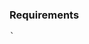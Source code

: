 
### Requirements
<pre>
` 
<link rel="stylesheet" href="https://unpkg.com/leaflet@1.3.1/dist/leaflet.css" />
<script src="https://unpkg.com/leaflet@1.3.1/dist/leaflet.js"/>
<script src="https://unpkg.com/esri-leaflet/dist/esri-leaflet.js" />
<script src="https://unpkg.com/leaflet-utfgrid/L.UTFGrid-min.js" />
`
</pre>

### Components available
<pre>
import { Map, MapControls, ZoomControl } from 'wri-api-components';
</pre>

### Map
```jsx

const layers = require('./mocks').layers;

initialState = {
  latlng: null,
  interactions: {},
  interactionsLayers: layers,
  interactionsSelected: 'e9f9d20c-1924-48b2-97ed-6936e233adb2'
  // interactionsSelected: 'e1dc5626-c1c2-4d60-a6a9-746a33fe1cb7'
}


// LAYER MANAGER
const LayerManager = require('layer-manager/dist/react').LayerManager;
const Layer = require('layer-manager/dist/react').Layer;
const PluginLeaflet = require('layer-manager').PluginLeaflet;

// CONTROLS
const MapControls = require('./map-controls').default;
const ZoomControl = require('./map-controls/zoom-control').default;


// POPUP
const MapPopup = require('./map-popup').default;
const MapPopupExample = require('./map-popup/example').default;

const events = {
  zoomend: (e, map) => { console.info(e, map); },
  dragend: (e, map) => { console.info(e, map); }
};

<Maps
  mapOptions={{
    zoom: 5,
    center: { lat: 56, lng: -119 }
  }}
  events={events}
>
  {(map) => (
    <React.Fragment>
      <LayerManager map={map} plugin={PluginLeaflet}>
        {layers.map((l, i) => (
          <Layer
            console={console.log(!!l.interactionConfig && !!l.interactionConfig.output && !!l.interactionConfig.output.length)}
            key={l.id}
            {...l}
            zIndex={1000 - i}

            // Interaction
            {...!!l.interactionConfig && !!l.interactionConfig.output && !!l.interactionConfig.output.length && {
              interactivity: (l.provider === 'carto' || l.provider === 'cartodb') ? l.interactionConfig.output.map(o => o.column) : true,
              events: {
                click: (e) => {
                  setState({
                    interactions: { ...state.interactions, [l.id]: e },
                    latlng: e.latlng
                  })
                }
              }
            }}
          />
        ))}
      </LayerManager>

      <MapControls>
        <ZoomControl map={map} />
      </MapControls>

      <MapPopup
        map={map}
        latlng={state.latlng}
        data={{
          interactions: state.interactions,
          interactionsLayer: state.interactionsLayers.find(l => l.id === state.interactionsSelected),
          interactionsSelected: state.interactionsSelected
        }}
      >
        <MapPopupExample />
      </MapPopup>

    </React.Fragment>
  )}
</Maps>

```
